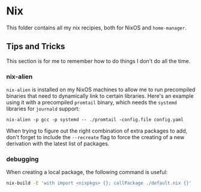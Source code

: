 # Nix

This folder contains all my nix recipies, both for NixOS and `home-manager`.

## Tips and Tricks

This section is for me to remember how to do things I don't do all the time.

### nix-alien

`nix-alien` is installed on my NixOS machines to allow me to run precompiled binaries that need to dynamically link to certain libraries. Here's an example using it with a precompiled `promtail` binary, which needs the `systemd` libraries for `journald` support:

```console
nix-alien -p gcc -p systemd -- ./promtail -config.file config.yaml
```

When trying to figure out the right combination of extra packages to add, don't forget to include the `--recreate` flag to force the creating of a new derivation with the latest list of packages.


### debugging


When creating a local package, the following command is useful:

```bash
nix-build -E 'with import <nixpkgs> {}; callPackage ./default.nix {}'
```
